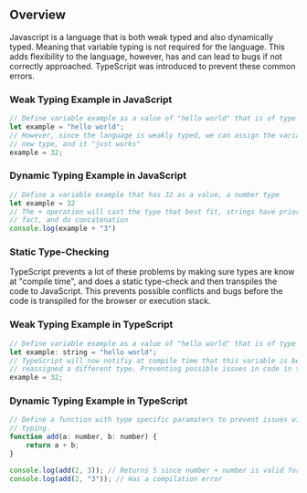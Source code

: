 ## Overview
Javascript is a language that is both weak typed and also dynamically typed. Meaning that variable typing is not required for the language. This adds flexibility to the language, however, has and can lead to bugs if not correctly approached. TypeScript was introduced to prevent these common errors.
### Weak Typing Example in JavaScript
```javascript
// Define variable example as a value of "hello world" that is of type `string`
let example = "hello world";
// However, since the language is weakly typed, we can assign the variable to a
// new type, and it "just works"
example = 32;
```
### Dynamic Typing Example in JavaScript
```javascript
// Define a variable example that has 32 as a value, a number type
let example = 32
// The + operation will cast the type that best fit, strings have priority fun
// fact, and do concatenation
console.log(example + "3")
```

### Static Type-Checking
TypeScript prevents a lot of these problems by making sure types are know at "compile time", and does a static type-check and then transpiles the code to JavaScript. This prevents possible conflicts and bugs before the code is transpiled for the browser or execution stack.
### Weak Typing Example in TypeScript
```javascript
// Define variable example as a value of "hello world" that is of type `string`
let example: string = "hello world";
// TypeScript will now notifiy at compile time that this variable is being 
// reassigned a different type. Preventing possible issues in code in the future.
example = 32;
```
### Dynamic Typing Example in TypeScript
```javascript
// Define a function with type specific paramaters to prevent issues with dynamic
// typing.
function add(a: number, b: number) { 
    return a + b;
}

console.log(add(2, 3)); // Returns 5 since number + number is valid for function
console.log(add(2, "3")); // Has a compilation error
```

